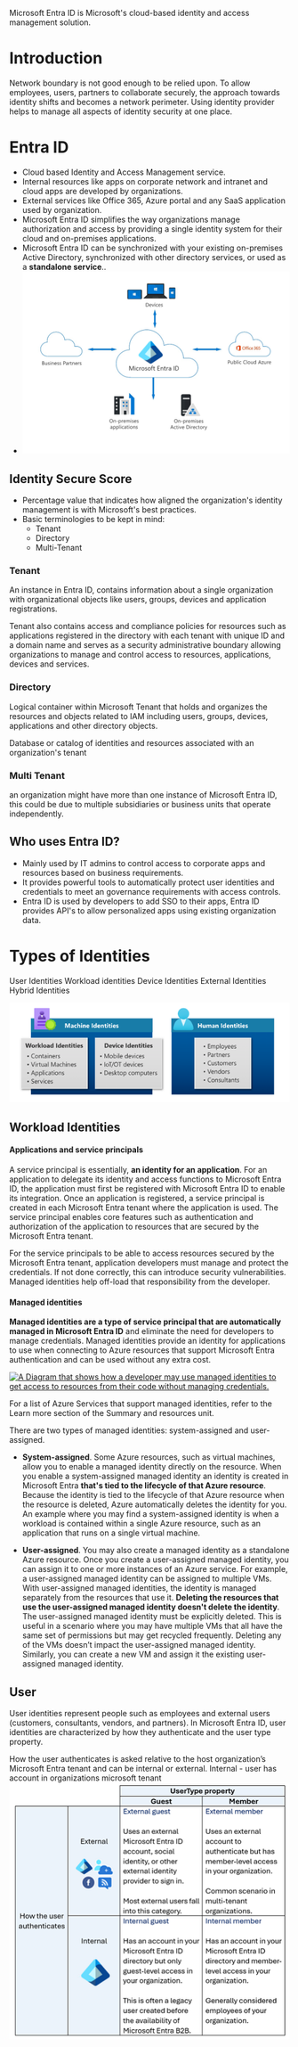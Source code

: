 Microsoft Entra ID is Microsoft's cloud-based identity and access management solution.

# Introduction

Network boundary is not good enough to be relied upon. To allow employees, users, partners to collaborate securely, the approach towards identity shifts and becomes a network perimeter. Using identity provider helps to manage all aspects of identity security at one place.

# Entra ID

- Cloud based Identity and Access Management service.
- Internal resources like apps on corporate network and intranet and cloud apps are developed by organizations.
- External services like Office 365, Azure portal and any SaaS application used by organization.
- Microsoft Entra ID simplifies the way organizations manage authorization and access by providing a single identity system for their cloud and on-premises applications. 
- Microsoft Entra ID can be synchronized with your existing on-premises Active Directory, synchronized with other directory services, or used as a **standalone service**..
- ![](../../Pasted%20image%2020250212163201.png)


## Identity Secure Score

- Percentage value that indicates how aligned the organization's identity management is with Microsoft's best practices.
- Basic terminologies to be kept in mind:
	- Tenant
	- Directory
	- Multi-Tenant

### Tenant

An instance in Entra ID, contains information about a single organization with organizational objects like users, groups, devices and application registrations.

Tenant also contains access and compliance policies for resources such as applications registered in the directory with each tenant with unique ID and a domain name and serves as a security administrative boundary allowing organizations to manage and control access to resources, applications, devices and services.

### Directory

Logical container within Microsoft Tenant that holds and organizes the resources and objects related to IAM including users, groups, devices, applications and other directory objects.

Database or catalog of identities and resources associated with an organization's tenant

### Multi Tenant

an organization might have more than one instance of Microsoft Entra ID, this could be due to multiple subsidiaries or business units that operate independently.

## Who uses Entra ID?

- Mainly used by IT admins to control access to corporate apps and resources based on business requirements.
- It provides powerful tools to automatically protect user identities and credentials to meet an governance requirements with access controls.
- Entra ID is used by developers to add SSO to their apps, Entra ID provides API's to allow personalized apps using existing organization data.

# Types of Identities

User Identities
Workload identities
Device Identities
External Identities
Hybrid Identities

![](../../Pasted%20image%2020250216154957.png)


## Workload Identities
#### Applications and service principals

A service principal is essentially, **an identity for an application**. For an application to delegate its identity and access functions to Microsoft Entra ID, the application must first be registered with Microsoft Entra ID to enable its integration. Once an application is registered, a service principal is created in each Microsoft Entra tenant where the application is used. The service principal enables core features such as authentication and authorization of the application to resources that are secured by the Microsoft Entra tenant.

For the service principals to be able to access resources secured by the Microsoft Entra tenant, application developers must manage and protect the credentials. If not done correctly, this can introduce security vulnerabilities. Managed identities help off-load that responsibility from the developer.

#### Managed identities

**Managed identities are a type of service principal that are automatically managed in Microsoft Entra ID** and eliminate the need for developers to manage credentials. Managed identities provide an identity for applications to use when connecting to Azure resources that support Microsoft Entra authentication and can be used without any extra cost.

[![A Diagram that shows how a developer may use managed identities to get access to resources from their code without managing credentials.](https://learn.microsoft.com/en-us/training/wwl-sci/explore-basic-services-identity-types/media/managed-identities-inline.png)](https://learn.microsoft.com/en-us/training/wwl-sci/explore-basic-services-identity-types/media/managed-identities-expanded.png#lightbox)

For a list of Azure Services that support managed identities, refer to the Learn more section of the Summary and resources unit.

There are two types of managed identities: system-assigned and user-assigned.

- **System-assigned**. Some Azure resources, such as virtual machines, allow you to enable a managed identity directly on the resource. When you enable a system-assigned managed identity an identity is created in Microsoft Entra **that's tied to the lifecycle of that Azure resource**. Because the identity is tied to the lifecycle of that Azure resource when the resource is deleted, Azure automatically deletes the identity for you. An example where you may find a system-assigned identity is when a workload is contained within a single Azure resource, such as an application that runs on a single virtual machine.
    
- **User-assigned**. You may also create a managed identity as a standalone Azure resource. Once you create a user-assigned managed identity, you can assign it to one or more instances of an Azure service. For example, a user-assigned managed identity can be assigned to multiple VMs. With user-assigned managed identities, the identity is managed separately from the resources that use it. **Deleting the resources that use the user-assigned managed identity doesn't delete the identity**. The user-assigned managed identity must be explicitly deleted. This is useful in a scenario where you may have multiple VMs that all have the same set of permissions but may get recycled frequently. Deleting any of the VMs doesn’t impact the user-assigned managed identity. Similarly, you can create a new VM and assign it the existing user-assigned managed identity.

## User

User identities represent people such as employees and external users (customers, consultants, vendors, and partners). In Microsoft Entra ID, user identities are characterized by how they authenticate and the user type property.

How the user authenticates is asked relative to the host organization’s Microsoft Entra tenant and can be internal or external. Internal - user has account in organizations microsoft tenant
![](../../Pasted%20image%2020250216170501.png)